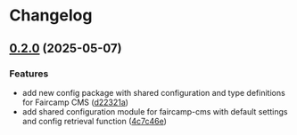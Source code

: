 # Changelog

## [0.2.0](https://github.com/constructions-incongrues/faircamp-cms/compare/faircamp-cms-config@v0.1.0...faircamp-cms-config@v0.2.0) (2025-05-07)


### Features

* add new config package with shared configuration and type definitions for Faircamp CMS ([d22321a](https://github.com/constructions-incongrues/faircamp-cms/commit/d22321a34137132d443d2bfc74704be96d64d43a))
* add shared configuration module for faircamp-cms with default settings and config retrieval function ([4c7c46e](https://github.com/constructions-incongrues/faircamp-cms/commit/4c7c46ee089c2f8a094c7d38dcc4290287c42769))
